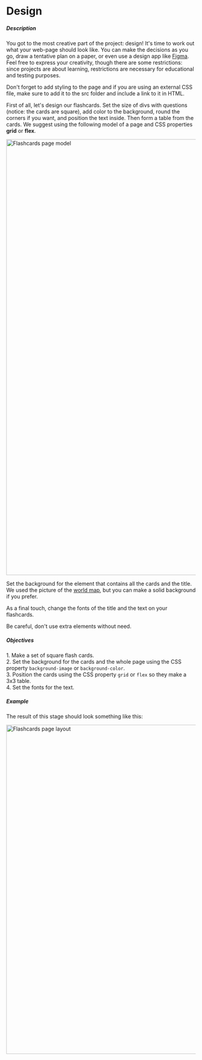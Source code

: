 # Design
<div class="step-text">
<p></p><h5 id="description">Description</h5><p>You got to the most creative part of the project: design! It's time to work out what your web-page should look like. You can make the decisions as you go, draw a tentative plan on a paper, or even use a design app like <a href="https://www.figma.com/" rel="noopener noreferrer nofollow" target="_blank">Figma</a>. Feel free to express your creativity, though there are some restrictions: since projects are about learning, restrictions are necessary for educational and testing purposes.</p><p>Don't forget to add styling to the page and if you are using an external CSS file, make sure to add it to the src folder and include a link to it in HTML.</p><p>First of all, let's design our flashcards. Set the size of divs with questions (notice: the cards are square), add color to the background, round the corners if you want, and position the text inside. Then form a table from the cards. We suggest using the following model of a page and CSS properties <strong>grid</strong> or <strong>flex</strong>.</p><p><picture><img alt="Flashcards page model" height="1156" src="https://ucarecdn.com/0ebb6172-7cbd-4433-a840-bc2b9bb2650f/" width="1474"/></picture></p><p>Set the background for the element that contains all the cards and the title. We used the picture of the <a href="https://cogniterra.org/media/attachments/lesson/25010/world.png" rel="noopener noreferrer nofollow" target="_blank">world map</a>, but you can make a solid background if you prefer.</p><p>As a final touch, change the fonts of the title and the text on your flashcards.</p><p>Be careful, don't use extra elements without need.</p><h5 id="objectives">Objectives</h5><p>1. Make a set of square flash cards.<br/>2. Set the background for the cards and the whole page using the CSS property <code class="java">background-image</code> or <code class="java">background-color</code>.<br/>3. Position the cards using the CSS property <code class="java">grid</code> or <code class="java">flex</code> so they make a 3x3 table.<br/>4. Set the fonts for the text.</p><h5 id="example">Example</h5><p>The result of this stage should look something like this:</p><p><picture><source media="(max-width: 480px)" srcset="https://ucarecdn.com/693b0b58-fdad-4cee-91fb-8b632a75d082/-/stretch/off/-/resize/480x/-/format/webp/ 1x,https://ucarecdn.com/693b0b58-fdad-4cee-91fb-8b632a75d082/-/stretch/off/-/resize/960x/-/format/webp/ 2x,https://ucarecdn.com/693b0b58-fdad-4cee-91fb-8b632a75d082/-/stretch/off/-/resize/1440x/-/format/webp/ 3x" type="image/webp"/><source media="(max-width: 800px)" srcset="https://ucarecdn.com/693b0b58-fdad-4cee-91fb-8b632a75d082/-/stretch/off/-/resize/800x/-/format/webp/ 1x,https://ucarecdn.com/693b0b58-fdad-4cee-91fb-8b632a75d082/-/stretch/off/-/resize/1600x/-/format/webp/ 2x,https://ucarecdn.com/693b0b58-fdad-4cee-91fb-8b632a75d082/-/stretch/off/-/resize/2400x/-/format/webp/ 3x" type="image/webp"/><source srcset="https://ucarecdn.com/693b0b58-fdad-4cee-91fb-8b632a75d082/-/stretch/off/-/resize/1100x/-/format/webp/ 1x,https://ucarecdn.com/693b0b58-fdad-4cee-91fb-8b632a75d082/-/stretch/off/-/resize/2200x/-/format/webp/ 2x,https://ucarecdn.com/693b0b58-fdad-4cee-91fb-8b632a75d082/-/stretch/off/-/resize/3000x/-/format/webp/ 3x" type="image/webp"/><img alt="Flashcards page layout" height="873" src="https://ucarecdn.com/693b0b58-fdad-4cee-91fb-8b632a75d082/" width="1908"/></picture></p>
</div>
